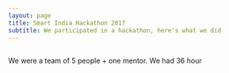```yaml
---
layout: page
title: Smart India Hackathon 2017
subtitle: We participated in a hackathon, here's what we did 
---
```


## 
We were a team of 5 people + one mentor. We had 36 hour